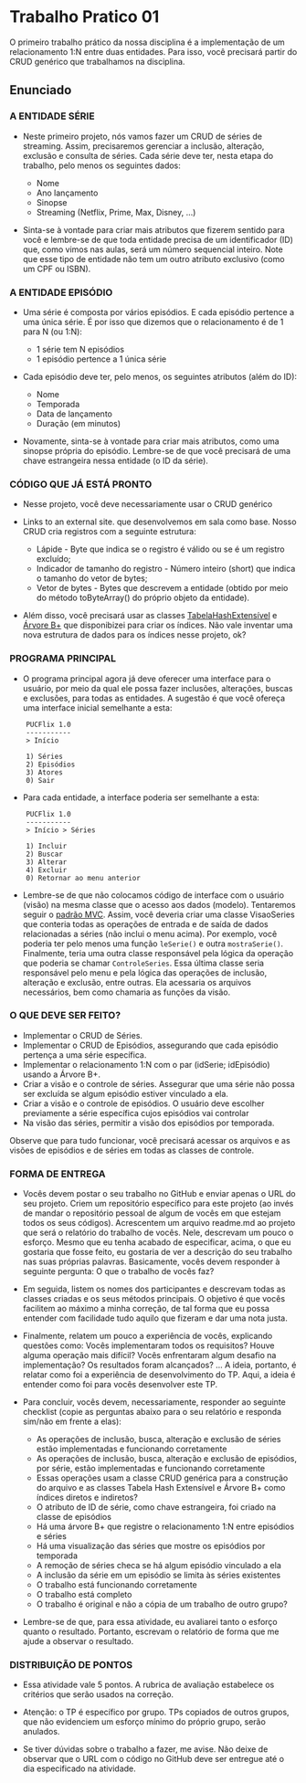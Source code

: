 # Trabalho Pratico 01

O primeiro trabalho prático da nossa disciplina é a implementação de um relacionamento 1:N entre duas entidades. Para isso, você precisará partir do CRUD genérico que trabalhamos na disciplina.

## Enunciado

### A ENTIDADE SÉRIE

- Neste primeiro projeto, nós vamos fazer um CRUD de séries de streaming. Assim, precisaremos gerenciar a inclusão, alteração, exclusão e consulta de séries. Cada série deve ter, nesta etapa do trabalho, pelo menos os seguintes dados:

  - Nome
  - Ano lançamento
  - Sinopse
  - Streaming (Netflix, Prime, Max, Disney, ...)

- Sinta-se à vontade para criar mais atributos que fizerem sentido para você e lembre-se de que toda entidade precisa de um identificador (ID) que, como vimos nas aulas, será um número sequencial inteiro. Note que esse tipo de entidade não tem um outro atributo exclusivo (como um CPF ou ISBN).

### A ENTIDADE EPISÓDIO

- Uma série é composta por vários episódios. E cada episódio pertence a uma única série. É por isso que dizemos que o relacionamento é de 1 para N (ou 1:N):

  - 1 série tem N episódios
  - 1 episódio pertence a 1 única série

- Cada episódio deve ter, pelo menos, os seguintes atributos (além do ID):

  - Nome
  - Temporada
  - Data de lançamento
  - Duração (em minutos)

- Novamente, sinta-se à vontade para criar mais atributos, como uma sinopse própria do episódio. Lembre-se de que você precisará de uma chave estrangeira nessa entidade (o ID da série).

### CÓDIGO QUE JÁ ESTÁ PRONTO

- Nesse projeto, você deve necessariamente usar o CRUD genérico

- Links to an external site. que desenvolvemos em sala como base. Nosso CRUD cria registros com a seguinte estrutura:

  - Lápide - Byte que indica se o registro é válido ou se é um registro excluído;
  - Indicador de tamanho do registro - Número inteiro (short) que indica o tamanho do vetor de bytes;
  - Vetor de bytes - Bytes que descrevem a entidade (obtido por meio do método toByteArray() do próprio objeto da entidade).

- Além disso, você precisará usar as classes [TabelaHashExtensível](https://github.com/kutova/AEDsIII/tree/main/TabelaHashExtensivel) e [Árvore B+](https://github.com/kutova/AEDsIII/tree/main/ArvoreBMais) que disponibizei para criar os índices. Não vale inventar uma nova estrutura de dados para os índices nesse projeto, ok?

### PROGRAMA PRINCIPAL

- O programa principal agora já deve oferecer uma interface para o usuário, por meio da qual ele possa fazer inclusões, alterações, buscas e exclusões, para todas as entidades. A sugestão é que você ofereça uma interface inicial semelhante a esta:

```shell
    PUCFlix 1.0
    -----------
    > Início

    1) Séries
    2) Episódios
    3) Atores
    0) Sair
```

- Para cada entidade, a interface poderia ser semelhante a esta:

```shell
    PUCFlix 1.0
    -----------
    > Início > Séries

    1) Incluir
    2) Buscar
    3) Alterar
    4) Excluir
    0) Retornar ao menu anterior
```

- Lembre-se de que não colocamos código de interface com o usuário (visão) na mesma classe que o acesso aos dados (modelo). Tentaremos seguir o [padrão MVC](https://pt.wikipedia.org/wiki/MVC). Assim, você deveria criar uma classe VisaoSeries que conteria todas as operações de entrada e de saída de dados relacionadas a séries (não inclui o menu acima). Por exemplo, você poderia ter pelo menos uma função `leSerie()` e outra `mostraSerie()`. Finalmente, teria uma outra classe responsável pela lógica da operação que poderia se chamar `ControleSeries`. Essa última classe seria responsável pelo menu e pela lógica das operações de inclusão, alteração e exclusão, entre outras. Ela acessaria os arquivos necessários, bem como chamaria as funções da visão.

### O QUE DEVE SER FEITO?

- Implementar o CRUD de Séries.
- Implementar o CRUD de Episódios, assegurando que cada episódio pertença a uma série específica.
- Implementar o relacionamento 1:N com o par (idSerie; idEpisódio) usando a Árvore B+.
- Criar a visão e o controle de séries. Assegurar que uma série não possa ser excluída se algum episódio estiver vinculado a ela.
- Criar a visão e o controle de episódios. O usuário deve escolher previamente a série específica cujos episódios vai controlar
- Na visão das séries, permitir a visão dos episódios por temporada.

Observe que para tudo funcionar, você precisará acessar os arquivos e as visões de episódios e de séries em todas as classes de controle.

### FORMA DE ENTREGA

- Vocês devem postar o seu trabalho no GitHub e enviar apenas o URL do seu projeto. Criem um repositório específico para este projeto (ao invés de mandar o repositório pessoal de algum de vocês em que estejam todos os seus códigos). Acrescentem um arquivo readme.md ao projeto que será o relatório do trabalho de vocês. Nele, descrevam um pouco o esforço. Mesmo que eu tenha acabado de especificar, acima, o que eu gostaria que fosse feito, eu gostaria de ver a descrição do seu trabalho nas suas próprias palavras. Basicamente, vocês devem responder à seguinte pergunta: O que o trabalho de vocês faz?

- Em seguida, listem os nomes dos participantes e descrevam todas as classes criadas e os seus métodos principais. O objetivo é que vocês facilitem ao máximo a minha correção, de tal forma que eu possa entender com facilidade tudo aquilo que fizeram e dar uma nota justa.

- Finalmente, relatem um pouco a experiência de vocês, explicando questões como: Vocês implementaram todos os requisitos? Houve alguma operação mais difícil? Vocês enfrentaram algum desafio na implementação? Os resultados foram alcançados? ... A ideia, portanto, é relatar como foi a experiência de desenvolvimento do TP. Aqui, a ideia é entender como foi para vocês desenvolver este TP.

- Para concluir, vocês devem, necessariamente, responder ao seguinte checklist (copie as perguntas abaixo para o seu relatório e responda sim/não em frente a elas):

  - As operações de inclusão, busca, alteração e exclusão de séries estão implementadas e funcionando corretamente
  - As operações de inclusão, busca, alteração e exclusão de episódios, por série, estão implementadas e funcionando corretamente
  - Essas operações usam a classe CRUD genérica para a construção do arquivo e as classes Tabela Hash Extensível e Árvore B+ como índices diretos e indiretos?
  - O atributo de ID de série, como chave estrangeira, foi criado na classe de episódios
  - Há uma árvore B+ que registre o relacionamento 1:N entre episódios e séries
  - Há uma visualização das séries que mostre os episódios por temporada
  - A remoção de séries checa se há algum episódio vinculado a ela
  - A inclusão da série em um episódio se limita às séries existentes
  - O trabalho está funcionando corretamente
  - O trabalho está completo
  - O trabalho é original e não a cópia de um trabalho de outro grupo?

- Lembre-se de que, para essa atividade, eu avaliarei tanto o esforço quanto o resultado. Portanto, escrevam o relatório de forma que me ajude a observar o resultado.

### DISTRIBUIÇÃO DE PONTOS

- Essa atividade vale 5 pontos. A rubrica de avaliação estabelece os critérios que serão usados na correção.

- Atenção: o TP é específico por grupo. TPs copiados de outros grupos, que não evidenciem um esforço mínimo do próprio grupo, serão anulados.

- Se tiver dúvidas sobre o trabalho a fazer, me avise. Não deixe de observar que o URL com o código no GitHub deve ser entregue até o dia especificado na atividade.

